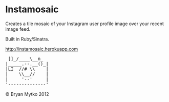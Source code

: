 <h1>Instamosaic</h1>
<p>Creates a tile mosaic of your Instagram user profile image over your recent image feed.</p>
<p>Built in Ruby/Sinatra.</p>
<p><a href="http://instamosaic.herokuapp.com">http://instamosaic.herokuapp.com</a></p>

<pre>
 []_/____\__n_
|_____.--.__()_|
|LI  //# \\    |
|    \\__//    |
|     '--'     |
'--------------'
</pre>


<p>&copy; Bryan Mytko 2012</p>
